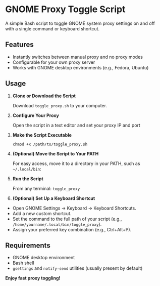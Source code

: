 # GNOME Proxy Toggle Script

A simple Bash script to toggle GNOME system proxy settings on and off with a single command or keyboard shortcut.

## Features

- Instantly switches between manual proxy and no proxy modes
- Configurable for your own proxy server
- Works with GNOME desktop environments (e.g., Fedora, Ubuntu)

## Usage

1. **Clone or Download the Script**

   Download `toggle_proxy.sh` to your computer.

2. **Configure Your Proxy**

   Open the script in a text editor and set your proxy IP and port

3. **Make the Script Executable**

   `chmod +x /path/to/toggle_proxy.sh`


4. **(Optional) Move the Script to Your PATH**

    For easy access, move it to a directory in your PATH, such as `~/.local/bin`:


5. **Run the Script**

    From any terminal: `toggle_proxy`


6. **(Optional) Set Up a Keyboard Shortcut**

- Open GNOME Settings → Keyboard → Keyboard Shortcuts.
- Add a new custom shortcut.
- Set the command to the full path of your script (e.g., `/home/yourname/.local/bin/toggle_proxy`).
- Assign your preferred key combination (e.g., Ctrl+Alt+P).

## Requirements

- GNOME desktop environment
- Bash shell
- `gsettings` and `notify-send` utilities (usually present by default)

**Enjoy fast proxy toggling!**





